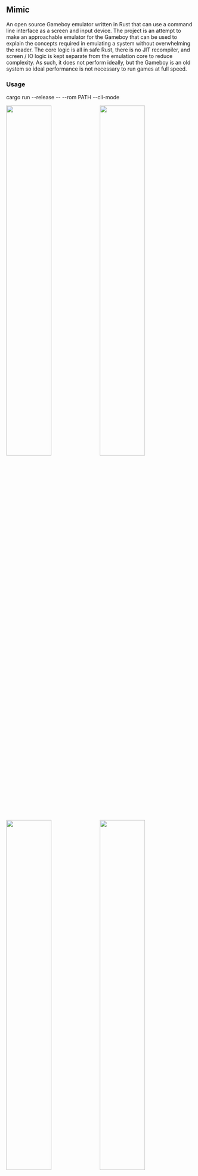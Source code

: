 ## Mimic

An open source Gameboy emulator written in Rust that can use a command line interface as a screen and input device. The project is an attempt to make an approachable emulator for the Gameboy that can be used to explain the concepts required in emulating a system without overwhelming the reader. The core logic is all in safe Rust, there is no JIT recompiler, and screen / IO logic is kept separate from the emulation core to reduce complexity. As such, it does not perform ideally, but the Gameboy is an old system so ideal performance is not necessary to run games at full speed.

### Usage

cargo run --release -- --rom PATH --cli-mode

<p float="left">
  <img src="/screenshots/zelda1.png" width="49%" />
  <img src="/screenshots/pokemon.png" width="49%" />
  <img src="/screenshots/screenshot4.png" width="49%" />
  <img src="/screenshots/screenshot5.png" width="49%" />
</p>

### Overview

We split our design into a set of components that roughly map to the physical components on the original hardware. These components are:
- CPU: This structure models the fetch, decode, and execute cycle of the CPU and owns the machine registers. Hardware interrupts are also modelled in this structure.
- Registers: A structure that stores the CPU registers and some hidden registers for emulation. This does not store the special memory registers.
- Instructions: An implementation of each CPU opcode plus a table mapping opcodes to their implementation.
- Clock: A structure that models the Gameboy clock.
- PPU (Pixel-processing unit): A structure that models the Gameboy PPU, a component which takes sprite maps and data from memory and draws them to the screen. All video output on the Gameboy travels through the PPU.
- Memory: An implementation of the hardware memory bus and cartridge emulation. Special memory registers are also stored here.

In addition to these components we have the Machine structure which brings all of these components together under a single structure with a central step instruction that moves the emulation forward by precisely one instruction (meaning a single instruction is executed and then all other components are updated so that they are up to date with the new state). The remaining files in the project, main.rs, terminal.rs, and sdl.rs provide the launch sequence and screen / terminal backends for interacting with the emulated machine.

### CPU

The Gameboy uses a modified CISC (complex instruction set computer) Z80 Zilog processor at a frequency of 4.19Mhz. It features an 8-bit instruction set with a 16-bit address bus and some limited support for 16 bit arithmetic. The CPU has a complex instruction set with variable length opcodes. The first byte of every opcode indicates which of the instructions it is. As there are more than 256 instructions, there is also an extended opcode which swaps the CPU to a second instruction set for an instruction starting at the next byte.

The CPU is represented in Mimic through two jump tables that are constructed at startup, one for the main opcode set and one for the extended set. Each entry in the jump table contains a pointer to an execute function which takes the current registers and memory and implements the opcode. A secret register is used to keep track of whether the previous instruction executed was the extend instruction that moves execution to the extended opcode set. The processor steps (executes an instruction) by selecting the next execute function from either the main or extended table depending on the hidden register and then executing it.

Each entry in the table also has metadata to indicate how many cycles that instruction takes to emulate, and the total number of cycles executed is tracked in hidden registers. We need to track this because different components in the Gameboy operate at fixed cycle rates and keeping them in sync with the executed instructions is crucial to accurate emulation.

### Registers

There are 8 general purpose registers 8-bit registers B, C, A, F, D, E, H, L on the device. These registers can also be addressed as 16-bit registers for some instructions as BC, AF, DE, and HL. There are also special register PC and SP for the program counter (the memory address of the current instruction) and the stack pointer. Not all registers can be used in all operations, and some are used to store side effects of opcodes. The A register is used as the accumulator, and is usually the destination register for the result of arithmetic operations. The F register stores the flags after some opcodes, encoded as a bit vector that tells the program is the previous opcode carried, half carried, was negative, or was zero.

### Memory

The Gameboy uses an 8-bit Z80 CPU with a 16-bit memory addressing scheme. The address space is used to access system ROM, cartridge ROM, system RAM, cartridge RAM and to interface with other systems on the device through special memory registers. The console includes a small 256 byte ROM containing the boot up sequence code which scrolls a Nintendo logo across the screen and then does some primitive error checking on the cartridge. This ROM is unmapped from the address space after the initial boot sequence. There is also 8kb of addressable internal RAM and 8kb of video ram for sprites on the device. There are both mapped into fixed locations in the address space.

Programs are read from cartridges that are physically connected to the device and are directly addressable rather than being loaded into memory. The cartridge memory is access through reads to specific regions of memory which the device will automatically treat as a cartridge read. For example a read to 0x0 will access memory 0x0 in the first bank of the cartridge ROM while a write to 0x8000 will access the first byte of the on-board video RAM. The cartridge based design is useful because it allows the available RAM to be used only for program memory, while a system that has to load the program into memory would have reduced capability due to the reduction in usable RAM for program state.

The cartridge based design can be used to expand the available ROM and RAM though this increased the price of physical cartridges. Since the combined ROM and RAM of expanded cartridges cannot be addressed in 16 bits ROM banking where addressable parts of the cartridge ROM or RAM are remapped through writes to specific memory addresses. This requires careful programming since the program code being executed or some data required could be located in a bank that is remapped. This can be used to increase the ROM or RAM on system to 32kb.

Memory is represented in Mimic through a GameboyState structure which tracks the memory map, plus a series of ROM or RAM structures. The special memory registers are hardcoded into the top level structure at their given addresses and with the given read/write rules. The GameboyState routes ROM/RAM read and writes to corresponding structures for processing. ROM banking is also tracked in the this top level structure.

### Interrupts

The Gameboy uses CPU interrupts to notify the running software of hardware events. These events include screen events, timer events, and input events. When an interrupt is raised, a bit in the interrupted memory register is set to indicate it. If interrupts are enabled (toggled with a dedicated instruction) then the CPU will check if the corresponding bit for that interrupt is set in the interrupts enabled memory register. If both bits are set then the current PC will be pushed to the stack and the PC will be set to a fixed interrupt-specific location and interrupts will be disabled. The code at that location is then run (similar to a call instruction) and interrupts are re-enabled upon return.

### PPU

The pixel processing unit (PPU) finds the sprites referenced in the sprite, window, and background maps and draws them to the device screen. The PPU operates concurrently with the CPU and is the only component that can draw to the screen. Interaction with the PPU comes only through updates to the sprite memory, sprite maps, or special memory registers. Feedback for the CPU comes through writes to special registers and hardware interrupts.

### Clock

The Gameboy clock interacts with the CPU through special memory registers or through CPU interrupts. There are two clocks, one which ticks at a constant frequency and another which can be configured through writes to a special register. Since the clock is tied to the cycle rate of the CPU, and not the actual time, we implement the clock in Mimic through a structure that tracks the number of cycles the CPU has performed and updates it's own values accordingly.

### Screenshots

![Screenshot](/screenshots/screenshot1.png?raw=true "Screenshot 1")
![Screenshot](/screenshots/screenshot2.png?raw=true "Screenshot 2")
![Screenshot](/screenshots/screenshot3.png?raw=true "Screenshot 3")
![Screenshot](/screenshots/screenshot6.png?raw=true "Screenshot 6")

### Working

- System memory map
- Core instruction set
- Pixel-processing unit
- Background rendering
- Sprite rendering
- Interrupts
- Input
- Clock
- Memory Banking (Rudimentry MBC1, MBC3)

### TODO

- Sound
- Game compatibility
- Cartridge Save
